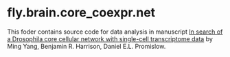 # fly.brain.core_coexpr.net

This foder contains source code for data analysis in manuscript [In search of a Drosophila core cellular network with single-cell transcriptome data](https://www.biorxiv.org/content/10.1101/2021.09.19.460857v3) by Ming Yang, Benjamin R. Harrison, Daniel E.L. Promislow.
